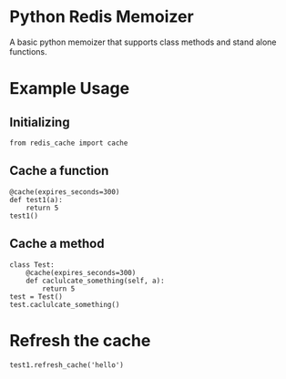 # Python Redis Memoizer
A basic python memoizer that supports class methods and stand alone functions.

# Example Usage

## Initializing
`from redis_cache import cache`

## Cache a function
```
@cache(expires_seconds=300)
def test1(a):
    return 5
test1()
```

## Cache a method
```
class Test:
    @cache(expires_seconds=300)
    def caclulcate_something(self, a):
        return 5
test = Test()
test.caclulcate_something()
```

# Refresh the cache
`test1.refresh_cache('hello')`
